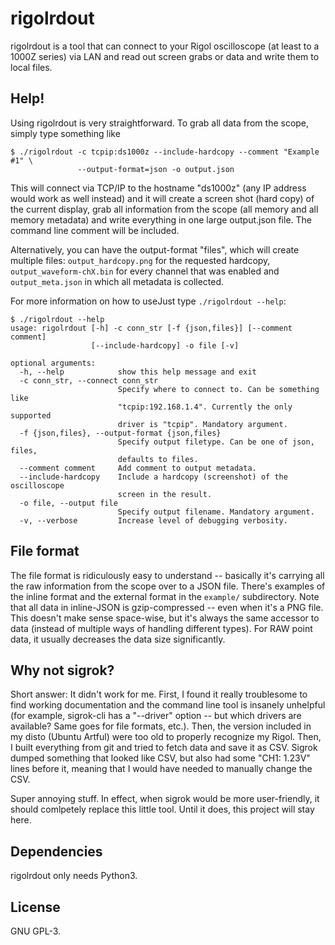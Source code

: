 # rigolrdout
rigolrdout is a tool that can connect to your Rigol oscilloscope (at least to a
1000Z series) via LAN and read out screen grabs or data and write them to local
files.

## Help!
Using rigolrdout is very straightforward. To grab all data from the scope,
simply type something like

```
$ ./rigolrdout -c tcpip:ds1000z --include-hardcopy --comment "Example #1" \
               --output-format=json -o output.json
```

This will connect via TCP/IP to the hostname "ds1000z" (any IP address would
work as well instead) and it will create a screen shot (hard copy) of the
current display, grab all information from the scope (all memory and all memory
metadata) and write everything in one large output.json file. The command line
comment will be included.

Alternatively, you can have the output-format "files", which will create
multiple files: `output_hardcopy.png` for the requested hardcopy,
`output_waveform-chX.bin` for every channel that was enabled and
`output_meta.json` in which all metadata is collected.

For more information on how to useJust type `./rigolrdout --help`:

```
$ ./rigolrdout --help
usage: rigolrdout [-h] -c conn_str [-f {json,files}] [--comment comment]
                  [--include-hardcopy] -o file [-v]

optional arguments:
  -h, --help            show this help message and exit
  -c conn_str, --connect conn_str
                        Specify where to connect to. Can be something like
                        "tcpip:192.168.1.4". Currently the only supported
                        driver is "tcpip". Mandatory argument.
  -f {json,files}, --output-format {json,files}
                        Specify output filetype. Can be one of json, files,
                        defaults to files.
  --comment comment     Add comment to output metadata.
  --include-hardcopy    Include a hardcopy (screenshot) of the oscilloscope
                        screen in the result.
  -o file, --output file
                        Specify output filename. Mandatory argument.
  -v, --verbose         Increase level of debugging verbosity.
```

## File format
The file format is ridiculously easy to understand -- basically it's carrying
all the raw information from the scope over to a JSON file. There's examples of
the inline format and the external format in the `example/` subdirectory. Note
that all data in inline-JSON is gzip-compressed -- even when it's a PNG file.
This doesn't make sense space-wise, but it's always the same accessor to data
(instead of multiple ways of handling different types). For RAW point data, it
usually decreases the data size significantly.

## Why not sigrok?
Short answer: It didn't work for me. First, I found it really troublesome to
find working documentation and the command line tool is insanely unhelpful (for
example, sigrok-cli has a "--driver" option -- but which drivers are available?
Same goes for file formats, etc.).  Then, the version included in my disto
(Ubuntu Artful) were too old to properly recognize my Rigol. Then, I built
everything from git and tried to fetch data and save it as CSV. Sigrok dumped
something that looked like CSV, but also had some "CH1: 1.23V" lines before it,
meaning that I would have needed to manually change the CSV.

Super annoying stuff. In effect, when sigrok would be more user-friendly, it
should comlpetely replace this little tool. Until it does, this project will
stay here.

## Dependencies
rigolrdout only needs Python3.

## License
GNU GPL-3.
